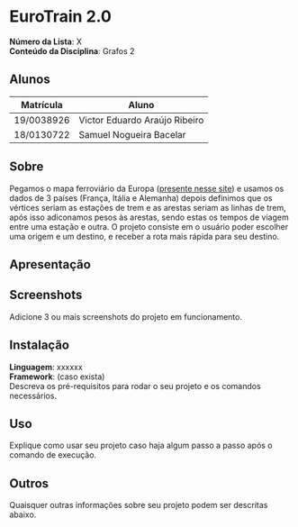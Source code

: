 # EuroTrain 2.0

**Número da Lista**: X<br>
**Conteúdo da Disciplina**: Grafos 2<br>

## Alunos
|Matrícula | Aluno |
| -- | -- |
| 19/0038926  |  Victor Eduardo Araújo Ribeiro |
| 18/0130722  |  Samuel Nogueira Bacelar |

## Sobre 
Pegamos o mapa ferroviário da Europa ([presente nesse site](https://www.eurail.com/pt/plan-your-trip/railway-map)) e usamos os dados de 3 países (França, Itália e Alemanha) depois definimos que os vértices seriam as estações de trem e as arestas seriam as linhas de trem, após isso adiconamos pesos às arestas, sendo estas os tempos de viagem entre uma estação e outra. O projeto consiste em o usuário poder escolher uma origem e um destino, e receber a rota mais rápida para seu destino.

## Apresentação
  
## Screenshots
Adicione 3 ou mais screenshots do projeto em funcionamento.

## Instalação 
**Linguagem**: xxxxxx<br>
**Framework**: (caso exista)<br>
Descreva os pré-requisitos para rodar o seu projeto e os comandos necessários.

## Uso 
Explique como usar seu projeto caso haja algum passo a passo após o comando de execução.

## Outros 
Quaisquer outras informações sobre seu projeto podem ser descritas abaixo.  
